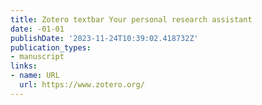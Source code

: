 ```yaml
---
title: Zotero textbar Your personal research assistant
date: -01-01
publishDate: '2023-11-24T10:39:02.418732Z'
publication_types:
- manuscript
links:
- name: URL
  url: https://www.zotero.org/
---
```

